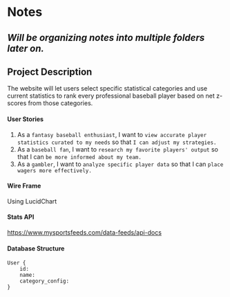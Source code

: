 # Notes

## *Will be organizing notes into multiple folders later on.*

## Project Description

The website will let users select specific statistical categories and use current statistics to rank every professional baseball player based on net z-scores from those categories.

#### User Stories

1. As a ```fantasy baseball enthusiast```, I want to ```view accurate player statistics curated to my needs``` so that ```I can adjust my strategies.```
2. As a ```baseball fan```, I want to ```research my favorite players' output``` so that I can ```be more informed about my team.```
3. As a ```gambler```, I want to ```analyze specific player data``` so that I can ```place wagers more effectively.```


#### Wire Frame

Using LucidChart


#### Stats API

https://www.mysportsfeeds.com/data-feeds/api-docs


#### Database Structure

```
User {
    id:
    name:
    category_config:
}
```
